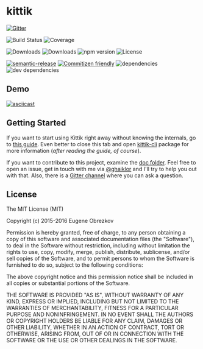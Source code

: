 # kittik

[![Gitter](https://badges.gitter.im/kittikjs/kittik.svg)](https://gitter.im/kittikjs/kittik?utm_source=badge&utm_medium=badge&utm_campaign=pr-badge)

![Build Status](https://img.shields.io/travis/kittikjs/kittik.svg)
![Coverage](https://img.shields.io/coveralls/kittikjs/kittik.svg)

![Downloads](https://img.shields.io/npm/dm/kittik.svg)
![Downloads](https://img.shields.io/npm/dt/kittik.svg)
![npm version](https://img.shields.io/npm/v/kittik.svg)
![License](https://img.shields.io/npm/l/kittik.svg)

[![semantic-release](https://img.shields.io/badge/%20%20%F0%9F%93%A6%F0%9F%9A%80-semantic--release-e10079.svg)](https://github.com/semantic-release/semantic-release)
[![Commitizen friendly](https://img.shields.io/badge/commitizen-friendly-brightgreen.svg)](http://commitizen.github.io/cz-cli/)
![dependencies](https://img.shields.io/david/kittikjs/kittik.svg)
![dev dependencies](https://img.shields.io/david/dev/kittikjs/kittik.svg)

## Demo

[![asciicast](https://asciinema.org/a/45410.png)](https://asciinema.org/a/45410)

## Getting Started

If you want to start using Kittik right away without knowing the internals, go to [this guide](./doc/guides/how-to-create-a-presentation.md).
Even better to close this tab and open [kittik-cli](https://github.com/kittikjs/cli) package for more information (_after reading the guide, of course_).

If you want to contribute to this project, examine the [doc folder](./doc).
Feel free to open an issue, get in touch with me via [@ghaiklor](https://twitter.com/ghaiklor) and I'll try to help you out with that.
Also, there is a [Gitter channel](https://gitter.im/kittikjs/kittik) where you can ask a question.

## License

The MIT License (MIT)

Copyright (c) 2015-2016 Eugene Obrezkov

Permission is hereby granted, free of charge, to any person obtaining a copy
of this software and associated documentation files (the "Software"), to deal
in the Software without restriction, including without limitation the rights
to use, copy, modify, merge, publish, distribute, sublicense, and/or sell
copies of the Software, and to permit persons to whom the Software is
furnished to do so, subject to the following conditions:

The above copyright notice and this permission notice shall be included in all
copies or substantial portions of the Software.

THE SOFTWARE IS PROVIDED "AS IS", WITHOUT WARRANTY OF ANY KIND, EXPRESS OR
IMPLIED, INCLUDING BUT NOT LIMITED TO THE WARRANTIES OF MERCHANTABILITY,
FITNESS FOR A PARTICULAR PURPOSE AND NONINFRINGEMENT. IN NO EVENT SHALL THE
AUTHORS OR COPYRIGHT HOLDERS BE LIABLE FOR ANY CLAIM, DAMAGES OR OTHER
LIABILITY, WHETHER IN AN ACTION OF CONTRACT, TORT OR OTHERWISE, ARISING FROM,
OUT OF OR IN CONNECTION WITH THE SOFTWARE OR THE USE OR OTHER DEALINGS IN THE
SOFTWARE.
